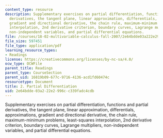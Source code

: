```yaml
---
content_type: resource
description: Supplementary exercises on partial differentiation, functions and partial
  derivatives, the tangent plane, linear approximation, differentials, approximations,
  gradient and directional derivative, the chain rule, maximum-minimum problems, least-squares
  interpolation, 2nd derivative criterion, boundary curves, Lagrange multipliers,
  non-independent variables, and partial differential equations.
file: /courses/18-02-multivariable-calculus-fall-2007/2e64bdde03a222e2996cc339fadc4cdb_partial_diff.pdf
file_size: 597451
file_type: application/pdf
learning_resource_types:
- Readings
license: https://creativecommons.org/licenses/by-nc-sa/4.0/
ocw_type: OCWFile
parent_title: Readings
parent_type: CourseSection
parent_uid: 16819b09-677c-9716-4136-acd1fd60474c
resourcetype: Document
title: 2. Partial Differentiation
uid: 2e64bdde-03a2-22e2-996c-c339fadc4cdb
---
```

Supplementary exercises on partial differentiation, functions and partial derivatives, the tangent plane, linear approximation, differentials, approximations, gradient and directional derivative, the chain rule, maximum-minimum problems, least-squares interpolation, 2nd derivative criterion, boundary curves, Lagrange multipliers, non-independent variables, and partial differential equations.